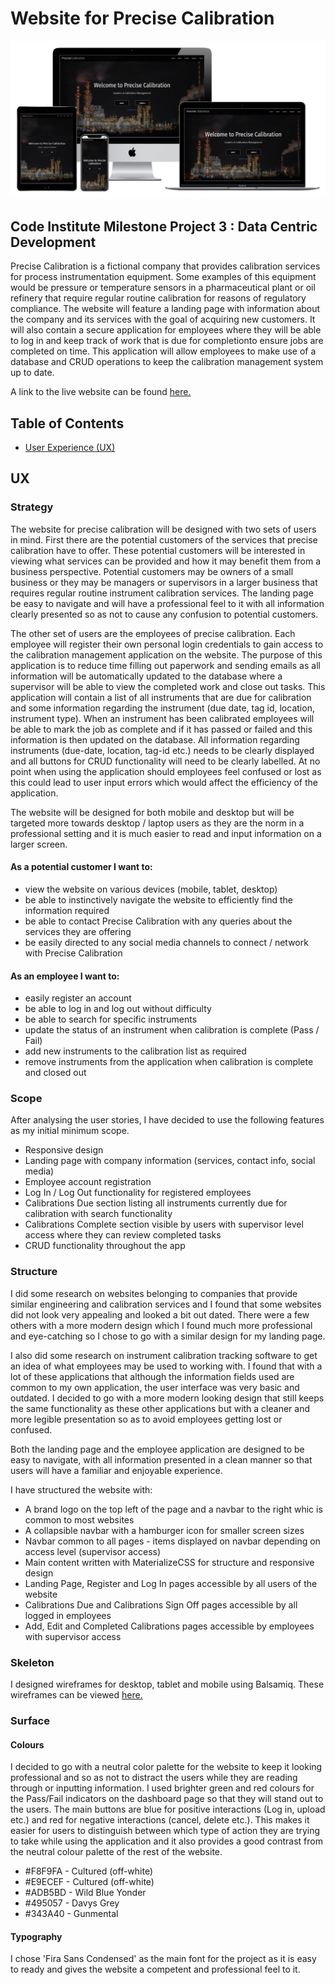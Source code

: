 # Website for Precise Calibration

![Precise Calibration](assets/mockups/precise-calibration-mockup.png)

## Code Institute Milestone Project 3 : Data Centric Development

Precise Calibration is a fictional company that provides calibration services for process instrumentation equipment. Some examples of this equipment would be pressure or temperature sensors in a pharmaceutical plant or oil refinery that require regular routine calibration for reasons of regulatory compliance. The website will feature a landing page with information about the company and its services with the goal of acquiring new customers. It will also contain a secure application for employees where they will be able to log in and keep track of work that is due for completionto ensure jobs are completed on time. This application will allow employees to make use of a database and CRUD operations to keep the calibration management system up to date.

A link to the live website can be found [here.](https://precise-calibration-ms3.herokuapp.com/)

## Table of Contents

- [User Experience (UX)](#ux)

## UX

### Strategy

The website for precise calibration will be designed with two sets of users in mind. First there are the potential customers of the services that precise calibration have to offer. These potential customers will be interested in viewing what services can be provided and how it may benefit them from a business perspective. Potential customers may be owners of a small business or they may be managers or supervisors in a larger business that requires regular routine instrument calibration services. The landing page be easy to navigate and will have a professional feel to it with all information clearly presented so as not to cause any confusion to potential customers.

The other set of users are the employees of precise calibration. Each employee will register their own personal login credentials to gain access to the calibration management application on the website. The purpose of this application is to reduce time filling out paperwork and sending emails as all information will be automatically updated to the database where a supervisor will be able to view the completed work and close out tasks. This application will contain a list of all instruments that are due for calibration and some information regarding the instrument (due date, tag id, location, instrument type). When an instrument has been calibrated employees will be able to mark the job as complete and if it has passed or failed and this information is then updated on the database. All information regarding instruments (due-date, location, tag-id etc.) needs to be clearly displayed and all buttons for CRUD functionality will need to be clearly labelled. At no point when using the application should employees feel confused or lost as this could lead to user input errors which would affect the efficiency of the application. 

The website will be designed for both mobile and desktop but will be targeted more towards desktop / laptop users as they are the norm in a professional setting and it is much easier to read and input information on a larger screen.

#### As a potential customer I want to:
- view the website on various devices (mobile, tablet, desktop)
- be able to instinctively navigate the website to efficiently find the information required
- be able to contact Precise Calibration with any queries about the services they are offering
- be easily directed to any social media channels to connect / network with Precise Calibration 

#### As an employee I want to:
- easily register an account
- be able to log in and log out without difficulty
- be able to search for specific instruments
- update the status of an instrument when calibration is complete (Pass / Fail)
- add new instruments to the calibration list as required
- remove instruments from the application when calibration is complete and closed out

### Scope

After analysing the user stories, I have decided to use the following features as my initial minimum scope.
- Responsive design
- Landing page with company information (services, contact info, social media)
- Employee account registration
- Log In / Log Out functionality for registered employees
- Calibrations Due section listing all instruments currently due for calibration with search functionality
- Calibrations Complete section visible by users with supervisor level access where they can review completed tasks
- CRUD functionality throughout the app 

### Structure

I did some research on websites belonging to companies that provide similar engineering and calibration services and I found that some websites did not look very appealing and looked a bit out dated. There were a few others with a more modern design which I found much more professional and eye-catching so I chose to go with a similar design for my landing page.

I also did some research on instrument calibration tracking software to get an idea of what employees may be used to working with. I found that with a lot of these applications that although the information fields used are common to my own application, the user interface was very basic and outdated. I decided to go with a more modern looking design that still keeps the same functionality as these other applications but with a cleaner and more legible presentation so as to avoid employees getting lost or confused.

Both the landing page and the employee application are designed to be easy to navigate, with all information presented in a clean manner so that users will have a familiar and enjoyable experience.

I have structured the website with:
- A brand logo on the top left of the page and a navbar to the right whic is common to most websites
- A collapsible navbar with a hamburger icon for smaller screen sizes
- Navbar common to all pages - items displayed on navbar depending on access level (supervisor access)
- Main content written with MaterializeCSS for structure and responsive design
- Landing Page, Register and Log In pages accessible by all users of the website
- Calibrations Due and Calibrations Sign Off pages accessible by all logged in employees
- Add, Edit and Completed Calibrations pages accessible by employees with supervisor access

### Skeleton 

I designed wireframes for desktop, tablet and mobile using Balsamiq. These wireframes can be viewed [here.](https://github.com/shaneoh10/precise-calibration-ms3/tree/master/assets/wireframes)

### Surface

#### Colours
I decided to go with a neutral color palette for the website to keep it looking professional and so as not to distract the users while they are reading through or inputting information. I used brighter green and red colours for the Pass/Fail indicators on the dashboard page so that they will stand out to the users. The main buttons are blue for positive interactions (Log in, upload etc.) and red for negative interactions (cancel, delete etc.). This makes it easier for users to distinguish between which type of action they are trying to take while using the application and it also provides a good contrast from the neutral colour palette of the rest of the website.
- #F8F9FA - Cultured (off-white) 
- #E9ECEF - Cultured (off-white)
- #ADB5BD - Wild Blue Yonder
- #495057 - Davys Grey
- #343A40 - Gunmental

#### Typography
I chose 'Fira Sans Condensed' as the main font for the project as it is easy to ready and gives the website a competent and professional feel to it.